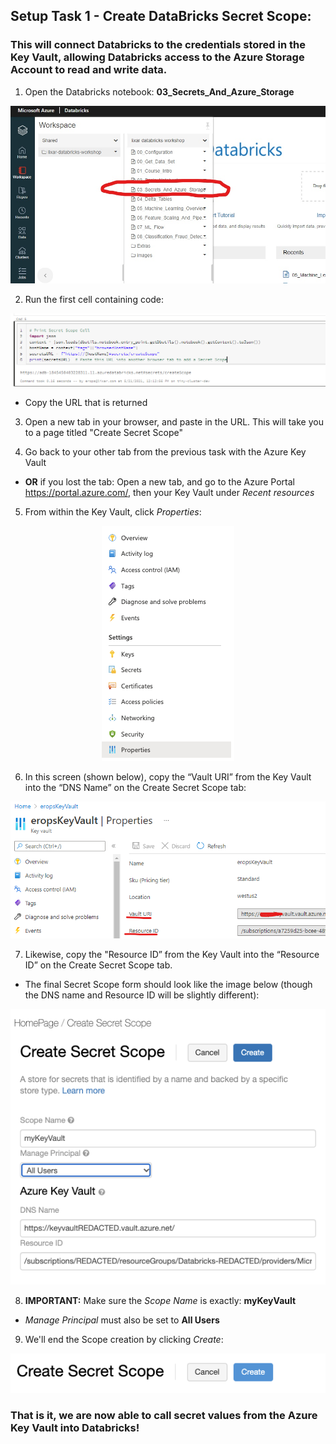 ## Setup Task 1 - Create DataBricks Secret Scope:
### This will connect Databricks to the credentials stored in the Key Vault, allowing Databricks access to the Azure Storage Account to read and write data. 

1. Open the Databricks notebook: **03_Secrets_And_Azure_Storage**  

 <p align="center"> <img src="images/setup03-databricks-secretsnotebook.jpg"/> </p>

2. Run the first cell containing code:  

 <p align="center"> <img src="images/setup03-secretscope-code.png"/> </p>

 - Copy the URL that is returned

3. Open a new tab in your browser, and paste in the URL. This will take you to a page titled "Create Secret Scope"

4. Go back to your other tab from the previous task with the Azure Key Vault
- **OR** if you lost the tab: Open a new tab, and go to the Azure Portal https://portal.azure.com/, then your Key Vault under *Recent resources*

5. From within the Key Vault, click *Properties*: 

 <p align="center"> <img src="images/setup03-keyvault-properties.png"/> </p>

6. In this screen (shown below), copy the “Vault URI” from the Key Vault into the “DNS Name” on the Create Secret Scope tab:
 
 <p align="center"> <img src="images/setup03-keyvault-uri-id.png"/> </p>

7. Likewise, copy the "Resource ID” from the Key Vault into the “Resource ID” on the Create Secret Scope tab.
 - The final Secret Scope form should look like the image below (though the DNS name and Resource ID will be slightly different):

 <p align="center"> <img src="images/setup03-secretscope-form-filled.png"/> </p>

8. **IMPORTANT:** Make sure the *Scope Name* is exactly: **myKeyVault**
 - *Manage Principal* must also be set to **All Users**

9. We'll end the Scope creation by clicking *Create*:

 <p align="center"> <img src="images/setup03-secretscope-createbutton.png"/> </p>


### That is it, we are now able to call secret values from the Azure Key Vault into Databricks!